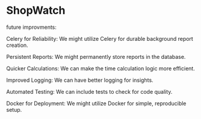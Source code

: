 # ShopWatch
future improvments:

Celery for Reliability: We might utilize Celery for durable background report creation.

Persistent Reports: We might permanently store reports in the database.

Quicker Calculations: We can make the time calculation logic more efficient.

Improved Logging: We can have better logging for insights.

Automated Testing: We can include tests to check for code quality.

Docker for Deployment: We might utilize Docker for simple, reproducible setup.
